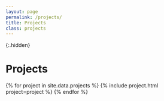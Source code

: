 ```yaml
---
layout: page
permalink: /projects/
title: Projects
class: projects
---
```


{:.hidden}
# Projects

<div class="grid">
  {% for project in site.data.projects %}
    {% include project.html project=project %}
  {% endfor %}
</div>

